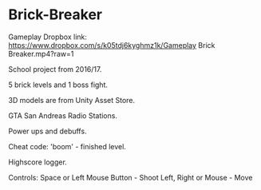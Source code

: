 # Brick-Breaker

Gameplay Dropbox link: https://www.dropbox.com/s/k05tdj6kyghmz1k/Gameplay Brick Breaker.mp4?raw=1

School project from 2016/17.

5 brick levels and 1 boss fight.

3D models are from Unity Asset Store.

GTA San Andreas Radio Stations.

Power ups and debuffs.

Cheat code: 'boom' - finished level.

Highscore logger.

Controls:
  Space or Left Mouse Button - Shoot
  Left, Right or Mouse - Move
